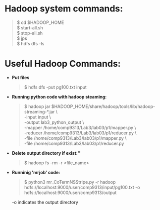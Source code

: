 # **Hadoop system commands:**
> $ cd \$HADOOP_HOME   
> $ start-all.sh  
> $ stop-all.sh  
> $ jps  
> $ hdfs dfs -ls

# **Useful Hadoop Commands:**
* **Put files**
  > $ hdfs dfs -put pg100.txt input
* **Running python code with hadoop steaming:**
  > $ hadoop jar $HADOOP_HOME/share/hadoop/tools/lib/hadoop-streaming-*.jar \\  
	-input input \\  
	-output lab3_python_output \\  
  -mapper /home/comp9313/Lab3/lab03/p1/mapper.py \\  
	-reducer /home/comp9313/Lab3/lab03/p1/reducer.py \\  
	-file /home/comp9313/Lab3/lab03/p1/mapper.py \\  
	-file /home/comp9313/Lab3/lab03/p1/reducer.py
* **Delete output directory if exist:"**
  > $ hadoop fs -rm -r <file_name>
* **Runninig 'mrjob' code:**
  > $ python3 mr_CoTermNSStripe.py -r hadoop hdfs://localhost:9000/user/comp9313/input/pg100.txt -o hdfs://localhost:9000/user/comp9313/output  
  
  -o indicates the output directory
